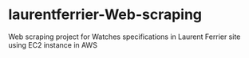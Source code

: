 # laurentferrier-Web-scraping
Web scraping project for Watches specifications in Laurent Ferrier site using EC2 instance in AWS 
